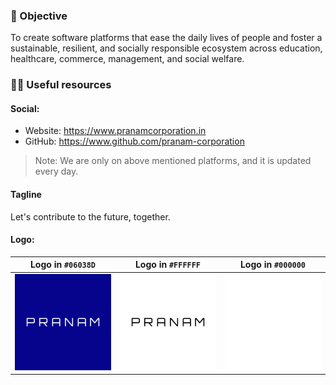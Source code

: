 ### 🎯 Objective

To create software platforms that ease the daily lives of people and foster a sustainable, resilient, and socially responsible ecosystem across education, healthcare, commerce, management, and social welfare.

### 👩‍💻 Useful resources

#### Social:
  - Website: https://www.pranamcorporation.in
  - GitHub: https://www.github.com/pranam-corporation

> Note: We are only on above mentioned platforms, and it is updated every day.

#### Tagline

Let's contribute to the future, together.

#### Logo:

Logo in `#06038D` | Logo in `#FFFFFF` | Logo in `#000000`
:-------------------------:|:-------------------------: | :-------------------------:
![Logo in #06038D ](/assets/pranam-logo-blue.png) | ![Logo in #FFFFFF](/assets/pranam-logo-white.png) | ![Logo in #000000](/assets/pranam-logo-black.png)
